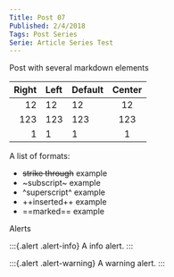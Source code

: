 ```yaml
---
Title: Post 07
Published: 2/4/2018
Tags: Post Series
Serie: Article Series Test
---
```



Post with several markdown elements

Right | Left | Default | Center
-----:|:-----|---------|:-----:
12    | 12   | 12      | 12
123   | 123  | 123     | 123
1     | 1    | 1       | 1

A list of formats:
 - ~~strike through~~ example
 - ~subscript~ example
 - ^superscript^ example
 - ++inserted++ example
 - ==marked== example

Alerts

:::{.alert .alert-info}
A info alert.
:::

:::{.alert .alert-warning}
A warning alert.
:::
